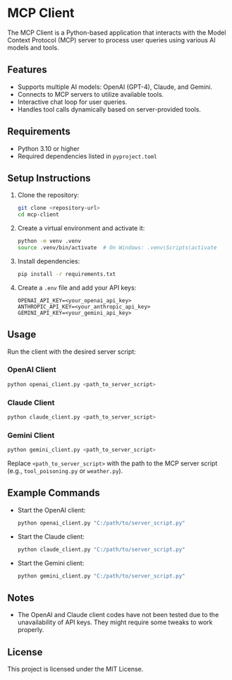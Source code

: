 # MCP Client

The MCP Client is a Python-based application that interacts with the Model Context Protocol (MCP) server to process user queries using various AI models and tools.

## Features
- Supports multiple AI models: OpenAI (GPT-4), Claude, and Gemini.
- Connects to MCP servers to utilize available tools.
- Interactive chat loop for user queries.
- Handles tool calls dynamically based on server-provided tools.

## Requirements
- Python 3.10 or higher
- Required dependencies listed in `pyproject.toml`

## Setup Instructions
1. Clone the repository:
   ```bash
   git clone <repository-url>
   cd mcp-client
   ```

2. Create a virtual environment and activate it:
   ```bash
   python -m venv .venv
   source .venv/bin/activate  # On Windows: .venv\Scripts\activate
   ```

3. Install dependencies:
   ```bash
   pip install -r requirements.txt
   ```

4. Create a `.env` file and add your API keys:
   ```env
   OPENAI_API_KEY=<your_openai_api_key>
   ANTHROPIC_API_KEY=<your_anthropic_api_key>
   GEMINI_API_KEY=<your_gemini_api_key>
   ```

## Usage
Run the client with the desired server script:

### OpenAI Client
```bash
python openai_client.py <path_to_server_script>
```

### Claude Client
```bash
python claude_client.py <path_to_server_script>
```

### Gemini Client
```bash
python gemini_client.py <path_to_server_script>
```

Replace `<path_to_server_script>` with the path to the MCP server script (e.g., `tool_poisoning.py` or `weather.py`).

## Example Commands
- Start the OpenAI client:
  ```bash
  python openai_client.py "C:/path/to/server_script.py"
  ```
- Start the Claude client:
  ```bash
  python claude_client.py "C:/path/to/server_script.py"
  ```
- Start the Gemini client:
  ```bash
  python gemini_client.py "C:/path/to/server_script.py"
  ```

## Notes
- The OpenAI and Claude client codes have not been tested due to the unavailability of API keys. They might require some tweaks to work properly.

## License
This project is licensed under the MIT License.
